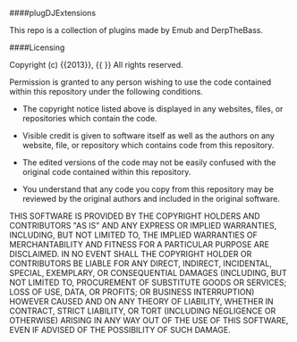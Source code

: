 ####plugDJExtensions

This repo is a collection of plugins made by Emub and DerpTheBass.

####Licensing

Copyright (c) {{2013}}, {{ }} All rights reserved.

Permission is granted to any person wishing to use the code contained within this repository under the following conditions.

- The copyright notice listed above is displayed in any websites, files, or repositories which contain the code.

- Visible credit is given to software itself as well as the authors on any website, file, or repository which contains code from this repository.

- The edited versions of the code may not be easily confused with the original code contained within this repository.

- You understand that any code you copy from this repository may be reviewed by the original authors and included in the original software.

THIS SOFTWARE IS PROVIDED BY THE COPYRIGHT HOLDERS AND CONTRIBUTORS "AS IS" AND ANY EXPRESS OR IMPLIED WARRANTIES, INCLUDING, BUT NOT LIMITED TO, THE IMPLIED WARRANTIES OF MERCHANTABILITY AND FITNESS FOR A PARTICULAR PURPOSE ARE DISCLAIMED. IN NO EVENT SHALL THE COPYRIGHT HOLDER OR CONTRIBUTORS BE LIABLE FOR ANY DIRECT, INDIRECT, INCIDENTAL, SPECIAL, EXEMPLARY, OR CONSEQUENTIAL DAMAGES (INCLUDING, BUT NOT LIMITED TO, PROCUREMENT OF SUBSTITUTE GOODS OR SERVICES; LOSS OF USE, DATA, OR PROFITS; OR BUSINESS INTERRUPTION) HOWEVER CAUSED AND ON ANY THEORY OF LIABILITY, WHETHER IN CONTRACT, STRICT LIABILITY, OR TORT (INCLUDING NEGLIGENCE OR OTHERWISE) ARISING IN ANY WAY OUT OF THE USE OF THIS SOFTWARE, EVEN IF ADVISED OF THE POSSIBILITY OF SUCH DAMAGE.

